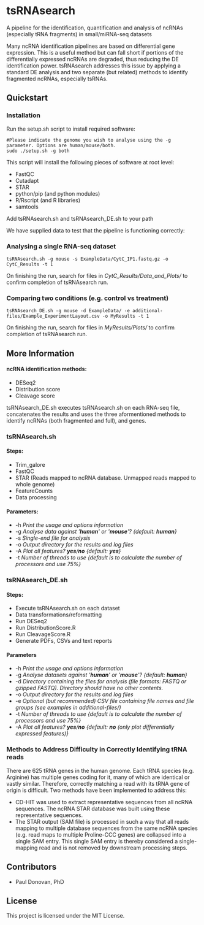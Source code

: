 # tsRNAsearch

A pipeline for the identification, quantification and analysis of ncRNAs (especially tRNA fragments) in small/miRNA-seq datasets

Many ncRNA identification pipelines are based on differential gene expression. This is a useful method but can fall short if portions of the differentially expressed ncRNAs are degraded, thus reducing the DE identification power. tsRNAsearch addresses this issue by applying a standard DE analysis and two separate (but related) methods to identify fragmented ncRNAs, especially tsRNAs.

## Quickstart
### Installation
Run the setup.sh script to install required software:

```
#Please indicate the genome you wish to analyse using the -g parameter. Options are human/mouse/both.
sudo ./setup.sh -g both
```

This script will install the following pieces of software at root level:

* FastQC
* Cutadapt
* STAR
* python/pip (and python modules)
* R/Rscript (and R libraries)
* samtools

Add tsRNAsearch.sh and tsRNAsearch\_DE.sh to your path

We have supplied data to test that the pipeline is functioning correctly:

### Analysing a single RNA-seq dataset
```
tsRNAsearch.sh -g mouse -s ExampleData/CytC_IP1.fastq.gz -o CytC_Results -t 1
```

On finishing the run, search for files in *CytC\_Results/Data\_and\_Plots/* to confirm completion of tsRNAsearch run. 

### Comparing two conditions (e.g. control vs treatment)
```
tsRNAsearch_DE.sh -g mouse -d ExampleData/ -e additional-files/Example_ExperimentLayout.csv -o MyResults -t 1 
```

On finishing the run, search for files in *MyResults/Plots/* to confirm completion of tsRNAsearch run.

## More Information
#### ncRNA identification methods:
* DESeq2
* Distribution score
* Cleavage score

tsRNAsearch\_DE.sh executes tsRNAsearch.sh on each RNA-seq file, concatenates the results and uses the three aformentioned methods to identify ncRNAs (both fragmented and full), and genes.

### tsRNAsearch.sh 
#### Steps:
* Trim\_galore 
* FastQC
* STAR (Reads mapped to ncRNA database. Unmapped reads mapped to whole genome)
* FeatureCounts
* Data processing
#### Parameters:
* -h *Print the usage and options information*
* -g *Analyse data against '__human__' or '__mouse__'? {default: __human__}*
* -s *Single-end file for analysis*
* -o *Output directory for the results and log files*
* -A *Plot all features? __yes__/__no__ {default: __yes__}*
* -t *Number of threads to use {default is to calculate the number of processors and use 75%}*

### tsRNAsearch\_DE.sh 
#### Steps:
* Execute tsRNAsearch.sh on each dataset
* Data transformations/reformatting
* Run DESeq2
* Run DistributionScore.R
* Run CleavageScore.R
* Generate PDFs, CSVs and text reports
#### Parameters
* -h *Print the usage and options information*
* -g *Analyse datasets against '__human__' or '__mouse__'? {default: __human__}*
* -d *Directory containing the files for analysis (file formats: FASTQ or gzipped FASTQ). Directory should have no other contents.*
* -o *Output directory for the results and log files*
* -e *Optional (but recommended) CSV file containing file names and file groups (see examples in additional-files/)*
* -t *Number of threads to use {default is to calculate the number of processors and use 75%}*
* -A *Plot all features? __yes__/__no__ {default: __no__ (only plot differentially expressed features)}*

### Methods to Address Difficulty in Correctly Identifying tRNA reads
There are 625 tRNA genes in the human genome. Each tRNA species (e.g. Arginine) has multiple genes coding for it, many of which are identical or vastly similar. Therefore, correctly matching a read with its tRNA gene of origin is difficult. Two methods have been implemented to address this:
* CD-HIT was used to extract representative sequences from all ncRNA sequences. The ncRNA STAR database was built using these representative sequences.
* The STAR output (SAM file) is processed in such a way that all reads mapping to multiple database sequences from the same ncRNA species (e.g. read maps to multiple Proline-CCC genes) are collapsed into a single SAM entry. This single SAM entry is thereby considered a single-mapping read and is not removed by downstream processing steps.

## Contributors
* Paul Donovan, PhD

## License
This project is licensed under the MIT License.

